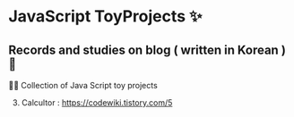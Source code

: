 # JavaScript ToyProjects ✨


## Records and studies on blog ( written in Korean ) 🍪
👩‍💻 Collection of Java Script toy projects 

3. Calcultor : https://codewiki.tistory.com/5
